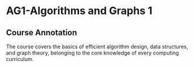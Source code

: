 <h1>AG1-Algorithms and Graphs 1</h1>
<h2>Course Annotation</h2>

<p>The course covers the basics of efficient algorithm design, data structures, and graph theory, belonging to the core knowledge of every computing curriculum.</p>
